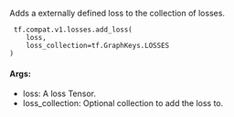 Adds a externally defined loss to the collection of losses.

```
 tf.compat.v1.losses.add_loss(
    loss,
    loss_collection=tf.GraphKeys.LOSSES
)
```
#### Args:
- loss: A loss Tensor.
- loss_collection: Optional collection to add the loss to.
